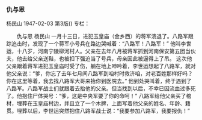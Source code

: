 ### 仇与恩
杨民山
1947-02-03
第3版()
专栏：

　　仇与恩
    杨民山
    一月十三日，进犯玉皇庙（金乡西）的蒋军溃退了。八路军跟踪追击时，发现了一个蒋军小号兵在路边哭喊着：“八路军！八路军！”
    他叫李世运，十八岁，河南宁陵柳河村人。父亲在去年八月被蒋军抓到河南保安第五团当伙夫，他去给父亲送鞋，也被扣下强迫当了号兵，母亲因此被逼得上了吊。
    这次他父亲跟着蒋军进犯玉皇庙时受了伤，躺在地上呻吟着，李世运想起了八路军，就对他父亲说：“爹，你忘了去年七月间八路军到咱村时救济咱，对老百姓那样好吗？你在这里等着，我去找八路军大哥来抬你到医院去。”
    他到处哭叫着，终于遇到了八路军。八路军战士们就跟着去抬他的父亲。但当找到以后，不幸已因流血过多死了。他抱住尸体哭号：“爹，这是中央军要了你的命呵！”
    八路军给他父亲买了棺材，埋葬在玉皇庙村边，并且立了一个木牌，上面写着他父亲的姓名、年龄、籍贯。埋葬以后，李世运突然抱住八路军战士说：“我要参加八路军，我要报仇！”
